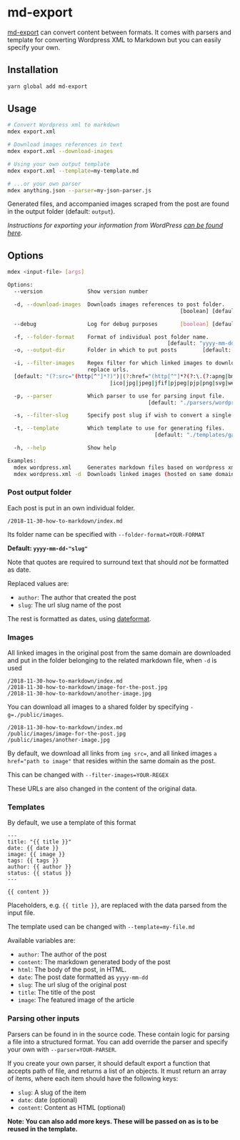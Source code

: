 # md-export

[md-export](https://github.com/tomfa/md-maker) can convert content between formats.
It comes with parsers and template for converting Wordpress XML to Markdown but you can easily specify your own.

## Installation

```bash
yarn global add md-export
```

## Usage

```bash
# Convert Wordpress xml to markdown
mdex export.xml

# Download images references in text
mdex export.xml --download-images

# Using your own output template
mdex export.xml --template=my-template.md

# ...or your own parser
mdex anything.json --parser=my-json-parser.js
```

Generated files, and accompanied images scraped from the post are found in the output folder (default: `output`).

_Instructions for exporting your information from WordPress [can be found here](http://en.support.wordpress.com/export/)._

## Options

```bash
mdex <input-file> [args]

Options:
  --version              Show version number                           [boolean]

  -d, --download-images  Downloads images references to post folder.
                                                      [boolean] [default: false]

  --debug                Log for debug purposes       [boolean] [default: false]

  -f, --folder-format    Format of individual post folder name.
                                                  [default: "yyyy-mm-dd-"slug""]
  -o, --output-dir       Folder in which to put posts        [default: "output"]

  -i, --filter-images    Regex filter for which linked images to download and
                         replace urls.
  [default: "(?:src="(http[^"]*?)")|(?:href="(http[^"]*?(?:\.(?:apng|bmp|gif|cur
                                |ico|jpg|jpeg|jfif|pjpeg|pjp|png|svg|webp))))""]

  -p, --parser           Which parser to use for parsing input file.
                                            [default: "./parsers/wordpress-xml"]

  -s, --filter-slug      Specify post slug if wish to convert a single post

  -t, --template         Which template to use for generating files.
                                              [default: "./templates/gatsby.md"]

  -h, --help             Show help                                     [boolean]

Examples:
  mdex wordpress.xml     Generates markdown files based on wordpress xml export
  mdex wordpress.xml -d  Downloads linked images (hosted on same domain)
```

### Post output folder

Each post is put in an own individual folder.

```
/2018-11-30-how-to-markdown/index.md
```

Its folder name can be specified with `--folder-format=YOUR-FORMAT`

**Default: `yyyy-mm-dd-"slug"`**

Note that quotes are required to surround text that should _not_ be formatted as date.

Replaced values are:

- `author`: The author that created the post
- `slug`: The url slug name of the post

The rest is formatted as dates, using [dateformat](https://www.npmjs.com/package/dateformat).

### Images

All linked images in the original post from the same domain are downloaded
and put in the folder belonging to the related markdown file, when `-d` is used

```
/2018-11-30-how-to-markdown/index.md
/2018-11-30-how-to-markdown/image-for-the-post.jpg
/2018-11-30-how-to-markdown/another-image.jpg
```

You can download all images to a shared folder by specifying `-g=./public/images`.

```
/2018-11-30-how-to-markdown/index.md
/public/images/image-for-the-post.jpg
/public/images/another-image.jpg
```

By default, we download all links from `img src=`, and all linked images
`a href="path to image"` that resides within the same domain as the post.

This can be changed with `--filter-images=YOUR-REGEX`

These URLs are also changed in the content of the original data.

### Templates

By default, we use a template of this format

```
---
title: "{{ title }}"
date: {{ date }}
image: {{ image }}
tags: {{ tags }}
author: {{ author }}
status: {{ status }}
---

{{ content }}
```

Placeholders, e.g. `{{ title }}`, are replaced with the data parsed
from the input file.

The template used can be changed with `--template=my-file.md`

Available variables are:

- `author`: The author of the post
- `content`: The markdown generated body of the post
- `html`: The body of the post, in HTML.
- `date`: The post date formatted as `yyyy-mm-dd`
- `slug`: The url slug of the original post
- `title`: The title of the post
- `image`: The featured image of the article

### Parsing other inputs

Parsers can be found in in the source code. These contain logic for parsing
a file into a structured format. You can add override the parser
and specify your own with `--parser=YOUR-PARSER`.

If you create your own parser, it should default export a function that accepts
path of file, and returns a list of an objects. It must return an array of items,
where each item should have the following keys:

- `slug`: A slug of the item
- `date`: date (optional)
- `content`: Content as HTML (optional)

**Note: You can also add more keys. These will be passed on as is to be reused
in the template.**
